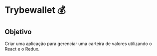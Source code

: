 # Trybewallet 💰

## Objetivo
Criar uma aplicação para gerenciar uma carteira de valores utilizando o React e o Redux.